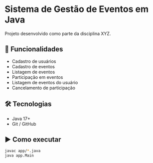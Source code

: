 # Sistema de Gestão de Eventos em Java

Projeto desenvolvido como parte da disciplina XYZ.

## 📌 Funcionalidades
- Cadastro de usuários
- Cadastro de eventos
- Listagem de eventos
- Participação em eventos
- Listagem de eventos do usuário
- Cancelamento de participação

## 🛠 Tecnologias
- Java 17+
- Git / GitHub

## ▶️ Como executar
```bash
javac app/*.java
java app.Main
